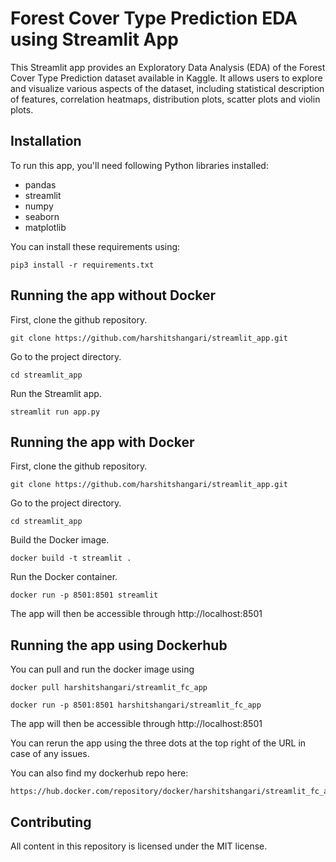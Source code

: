 # Forest Cover Type Prediction EDA using Streamlit App
This Streamlit app provides an Exploratory Data Analysis (EDA) of the Forest Cover Type Prediction dataset available in Kaggle. It allows users to explore and visualize various aspects of the dataset, including statistical description of features, correlation heatmaps, distribution plots, scatter plots and violin plots.

## Installation

To run this app, you'll need following Python libraries installed:

- pandas
- streamlit
- numpy
- seaborn
- matplotlib

You can install these requirements using:
```
pip3 install -r requirements.txt
```
## Running the app without Docker

First, clone the github repository.
```
git clone https://github.com/harshitshangari/streamlit_app.git
```
Go to the project directory.
```
cd streamlit_app
```
Run the Streamlit app.
```
streamlit run app.py
```

## Running the app with Docker
First, clone the github repository.
```
git clone https://github.com/harshitshangari/streamlit_app.git
```
Go to the project directory.
```
cd streamlit_app
```
Build the Docker image.
```
docker build -t streamlit .
```
Run the Docker container.
```
docker run -p 8501:8501 streamlit
```
The app will then be accessible through http://localhost:8501

## Running the app using Dockerhub
You can pull and run the docker image using
```
docker pull harshitshangari/streamlit_fc_app
```
```
docker run -p 8501:8501 harshitshangari/streamlit_fc_app
```
The app will then be accessible through http://localhost:8501

You can rerun the app using the three dots at the top right of the URL in case of any issues.

You can also find my dockerhub repo here:
```
https://hub.docker.com/repository/docker/harshitshangari/streamlit_fc_app/general
```
## Contributing
All content in this repository is licensed under the MIT license.

